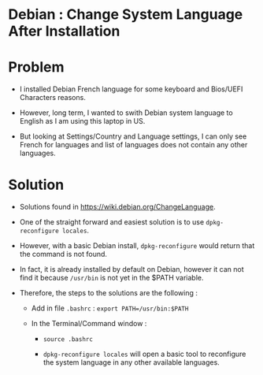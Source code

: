 # Debian : Change System Language After Installation

# Problem

- I installed Debian French language for some keyboard and Bios/UEFI Characters reasons.

- However, long term, I wanted to swith Debian system language to English as I am using this laptop in US.

- But looking at Settings/Country and Language settings, I can only see French for languages and list of languages does not contain any other languages.

# Solution 

- Solutions found in https://wiki.debian.org/ChangeLanguage.

- One of the straight forward and easiest solution is to use `dpkg-reconfigure locales`.

- However, with a basic Debian install, `dpkg-reconfigure` would return that the command is not found.

- In fact, it is already installed by default on Debian, however it can not find it because `/usr/bin` is not yet in the $PATH variable.

- Therefore, the steps to the solutions are the following : 

  - Add in file `.bashrc` : `export PATH=/usr/bin:$PATH`

  - In the Terminal/Command window : 
  
    - `source .bashrc`

    - `dpkg-reconfigure locales` will open a basic tool to reconfigure the system language in any other available languages.

